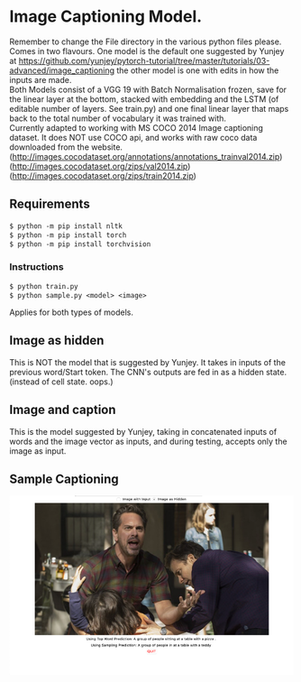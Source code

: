 # Image Captioning Model.
Remember to change the File directory in the various python files please.<br>
Comes in two flavours. One model is the default one suggested by Yunjey at https://github.com/yunjey/pytorch-tutorial/tree/master/tutorials/03-advanced/image_captioning  the other model is one with edits in how the inputs are made.<br>
Both Models consist of a VGG 19 with Batch Normalisation frozen, save for the linear layer at the bottom, stacked with embedding and the LSTM (of editable number of layers. See train.py) and one final linear layer that maps back to the total number of vocabulary it was trained with.<br>
Currently adapted to working with MS COCO 2014 Image captioning dataset. It does NOT use COCO api, and works with raw coco data downloaded from the website.<br> 
(http://images.cocodataset.org/annotations/annotations_trainval2014.zip)<br>
(http://images.cocodataset.org/zips/val2014.zip) <br>
(http://images.cocodataset.org/zips/train2014.zip)
## Requirements
```
$ python -m pip install nltk
$ python -m pip install torch
$ python -m pip install torchvision
```


### Instructions
```
$ python train.py
$ python sample.py <model> <image>
```
Applies for both types of models.

## Image as hidden 
This is NOT the model that is suggested by Yunjey. It takes in inputs of the previous word/Start token. The CNN's outputs are fed in as a hidden state. (instead of cell state. oops.)<br>
## Image and caption
This is the model suggested by Yunjey, taking in concatenated inputs of words and the image vector as inputs, and during testing, accepts only the image as input. 

## Sample Captioning
![alt text](sampleoutput.png)
